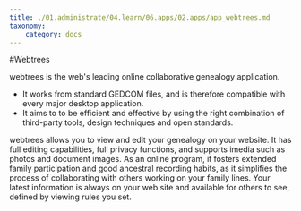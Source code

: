 ```yaml
---
title: ./01.administrate/04.learn/06.apps/02.apps/app_webtrees.md
taxonomy:
    category: docs
---
```

#Webtrees

webtrees is the web's leading online collaborative genealogy application.

  * It works from standard GEDCOM files, and is therefore compatible with every major desktop application.
  * It aims to to be efficient and effective by using the right combination of third-party tools, design techniques and open standards.

webtrees allows you to view and edit your genealogy on your website. It has full editing capabilities, full privacy functions, and supports imedia such as photos and document images. As an online program, it fosters extended family participation and good ancestral recording habits, as it simplifies the process of collaborating with others working on your family lines. Your latest information is always on your web site and available for others to see, defined by viewing rules you set.